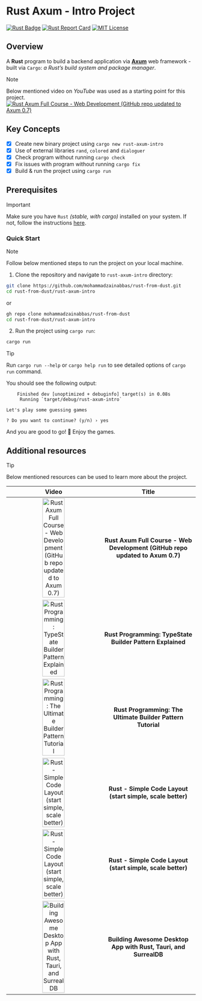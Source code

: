 # Rust Axum - Intro Project

[![Rust Badge](https://img.shields.io/badge/Rust-000000?style=flat&logo=rust&logoColor=white)](https://play.rust-lang.org/) [![Rust Report Card](https://rust-reportcard.xuri.me/badge/github.com/mohammadzainabbas/rust-from-dust)](https://github.com/mohammadzainabbas/rust-from-dust/tree/main/rust-axum-intro) [![MIT License](https://badgen.net/github/license/mohammadzainabbas/rust-from-dust?icon=github)](https://github.com/mohammadzainabbas/rust-from-dust?tab=MIT-1-ov-file)

## Overview

A **Rust** program to build a backend application via [**Axum**](https://crates.io/crates/axum) web framework - built via `Cargo`: _a Rust’s build system and package manager_.

> [!NOTE]
> Below mentioned video on _YouTube_ was used as a starting point for this project.
> [![Rust Axum Full Course - Web Development (GitHub repo updated to Axum 0.7)](http://img.youtube.com/vi/XZtlD_m59sM/0.jpg)](http://www.youtube.com/watch?v=XZtlD_m59sM)

## Key Concepts

- [x] Create new binary project using `cargo new rust-axum-intro`
- [x] Use of external libraries `rand`, `colored` and `dialoguer`
- [x] Check program without running `cargo check`
- [x] Fix issues with program without running `cargo fix`
- [x] Build & run the project using `cargo run`

## Prerequisites

> [!IMPORTANT]
> Make sure you have `Rust` _(stable, with cargo)_ installed on your system. If not, follow the instructions [here](https://www.rust-lang.org/tools/install).

### Quick Start

> [!NOTE]
> Follow below mentioned steps to run the project on your local machine.

1. Clone the repository and navigate to `rust-axum-intro` directory:

```bash
git clone https://github.com/mohammadzainabbas/rust-from-dust.git
cd rust-from-dust/rust-axum-intro
```

or

```bash
gh repo clone mohammadzainabbas/rust-from-dust
cd rust-from-dust/rust-axum-intro
```

2. Run the project using `cargo run`:

```bash
cargo run
```

> [!TIP]
> Run `cargo run --help` or `cargo help run` to see detailed options of `cargo run` command.

You should see the following output:

```console
    Finished dev [unoptimized + debuginfo] target(s) in 0.08s
     Running `target/debug/rust-axum-intro`

Let's play some guessing games

? Do you want to continue? (y/n) › yes
```

And you are good to go! 🎉 Enjoy the games.

## Additional resources

> [!TIP]
> Below mentioned resources can be used to learn more about the project.

| Video | Title |
| :----: | :---: |
| <a href="https://www.youtube.com/watch?v=XZtlD_m59sM"><img alt="Rust Axum Full Course - Web Development (GitHub repo updated to Axum 0.7)" src="https://img.youtube.com/vi/XZtlD_m59sM/0.jpg" width="50%" ></a> | **Rust Axum Full Course - Web Development (GitHub repo updated to Axum 0.7)** |
| <a href="https://www.youtube.com/watch?v=pwmIQzLuYl0"><img alt="Rust Programming: TypeState Builder Pattern Explained" src="https://img.youtube.com/vi/pwmIQzLuYl0/0.jpg" width="50%" ></a> | **Rust Programming: TypeState Builder Pattern Explained** |
| <a href="https://www.youtube.com/watch?v=Z_3WOSiYYFY"><img alt="Rust Programming: The Ultimate Builder Pattern Tutorial" src="https://img.youtube.com/vi/Z_3WOSiYYFY/0.jpg" width="50%" ></a> | **Rust Programming: The Ultimate Builder Pattern Tutorial** |
| <a href="https://www.youtube.com/watch?v=oxx7MmN4Ib0"><img alt="Rust - Simple Code Layout (start simple, scale better)" src="https://img.youtube.com/vi/oxx7MmN4Ib0/0.jpg" width="50%" ></a> | **Rust - Simple Code Layout (start simple, scale better)** |
| <a href="https://www.youtube.com/watch?v=oxx7MmN4Ib0"><img alt="Rust - Simple Code Layout (start simple, scale better)" src="https://img.youtube.com/vi/oxx7MmN4Ib0/0.jpg" width="50%" ></a> | **Rust - Simple Code Layout (start simple, scale better)** |
| <a href="https://www.youtube.com/watch?v=oxx7MmN4Ib0"><img alt="Building Awesome Desktop App with Rust, Tauri, and SurrealDB" src="https://img.youtube.com/vi/oxx7MmN4Ib0/0.jpg" width="50%" ></a> | **Building Awesome Desktop App with Rust, Tauri, and SurrealDB** |
